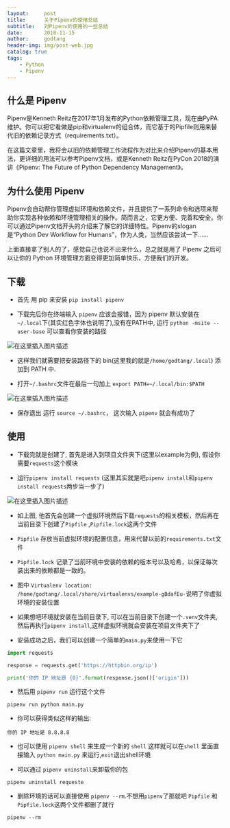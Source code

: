 ```yaml
---
layout:     post
title:      关于Pipenv的使用总结
subtitle:   对Pipenv的使用的一些总结
date:       2018-11-15
author:     godtang
header-img: img/post-web.jpg
catalog: true
tags:
    - Python 
    - Pipenv
---
```


## 什么是 Pipenv 

 Pipenv是Kenneth Reitz在2017年1月发布的Python依赖管理工具，现在由PyPA维护。你可以把它看做是pip和virtualenv的组合体，而它基于的Pipfile则用来替代旧的依赖记录方式（requirements.txt）。

   在这篇文章里，我将会以旧的依赖管理工作流程作为对比来介绍Pipenv的基本用法，更详细的用法可以参考Pipenv文档，或是Kenneth Reitz在PyCon 2018的演讲《Pipenv: The Future of Python Dependency Management》。

## 为什么使用 Pipenv

Pipenv会自动帮你管理虚拟环境和依赖文件，并且提供了一系列命令和选项来帮助你实现各种依赖和环境管理相关的操作。简而言之，它更方便、完善和安全。你可以通过Pipenv文档开头的介绍来了解它的详细特性。Pipenv的slogan是“Python Dev Workflow for Humans”，作为人类，当然应该尝试一下……

上面直接拿了别人的了，感觉自己也说不出来什么，总之就是用了 Pipenv 之后可以让你的 Python 环境管理方面变得更加简单快乐，方便我们的开发。

## 下载

* 首先 用 pip 来安装 `pip install pipenv`

* 下载完后你在终端输入 `pipenv` 应该会报错，因为 pipenv 默认安装在 `~/.local`下(其实红色字体也说明了),没有在PATH中, 运行 `python -msite --user-base` 可以查看你安装的路径
  
![在这里插入图片描述](http://bolg-images.oss-cn-shenzhen.aliyuncs.com/18-11-20/88470335.jpg)

* 这样我们就需要把安装路径下的 bin(这里我的就是`/home/godtang/.local`) 添加到 PATH 中.

* 打开`~/.bashrc`文件在最后一句加上 `export PATH=~/.local/bin:$PATH`
  
![在这里插入图片描述](http://bolg-images.oss-cn-shenzhen.aliyuncs.com/18-11-20/34803769.jpg)

* 保存退出 运行 `source ~/.bashrc`， 这次输入 `pipenv` 就会有成功了

## 使用

* 下载完就是创建了,  首先是进入到项目文件夹下(这里以example为例), 假设你需要`requests`这个模块

* 运行`pipenv install requests` (这里其实就是吧`pipenv install`和`pipenv install requests`两步当一步了)
  
![在这里插入图片描述](http://bolg-images.oss-cn-shenzhen.aliyuncs.com/18-11-20/23314735.jpg)

* 如上图, 他首先会创建一个虚拟环境然后下载`requests`的相关模板，然后再在当前目录下创建了`Pipfile` ,`Pipfile.lock`这两个文件

*  `Pipfile` 存放当前虚拟环境的配置信息，用来代替以前的`requirements.txt`文件

* `Pipfile.lock` 记录了当前环境中安装的依赖的版本号以及哈希，以保证每次装出来的依赖都是一致的。

* 图中 `Virtualenv location: /home/godtang/.local/share/virtualenvs/example-gBdafEu-`说明了你虚拟环境的安装位置

* 如果想吧环境就安装在当前目录下, 可以在当前目录下创建一个`.venv`文件夹,然后再执行`pipenv install`,这样虚拟环境就会安装在项目文件夹下了

* 安装成功之后，我们可以创建一个简单的`main.py`来使用一下它

```python
import requests

response = requests.get('https://httpbin.org/ip')

print('你的 IP 地址是 {0}'.format(response.json()['origin']))
```

* 然后用 `pipenv run` 运行这个文件

```
pipenv run python main.py
```

* 你可以获得类似这样的输出:

```
你的 IP 地址是 8.8.8.8
```

* 也可以使用 `pipenv shell` 来生成一个新的 `shell` 这样就可以在`shell` 里面直接输入 `python main.py` 来运行,`exit`退出shell环境

* 可以通过 `pipenv uninstall`来卸载你的包
  
```
pipenv uninstall requeste
```

* 删除环境的话可以直接使用 `pipenv --rm`.不想用`pipenv`了那就吧  `Pipfile`  和 `Pipfile.lock`这两个文件都删了就行
  
```
pipenv --rm
```